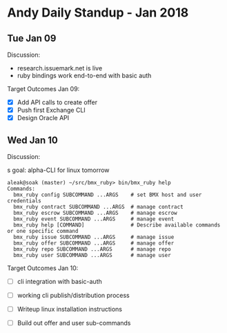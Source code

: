 # Andy Daily Standup - Jan 2018

Tue Jan 09
----------------------------------------------

Discussion:
- research.issuemark.net is live
- ruby bindings work end-to-end with basic auth

Target Outcomes Jan 09:
- [x] Add API calls to create offer
- [x] Push first Exchange CLI
- [x] Design Oracle API

Wed Jan 10
----------------------------------------------

Discussion:

s goal: alpha-CLI for linux tomorrow

    aleak@soak (master) ~/src/bmx_ruby> bin/bmx_ruby help
    Commands:
      bmx_ruby config SUBCOMMAND ...ARGS    # set BMX host and user credentials
      bmx_ruby contract SUBCOMMAND ...ARGS  # manage contract
      bmx_ruby escrow SUBCOMMAND ...ARGS    # manage escrow
      bmx_ruby event SUBCOMMAND ...ARGS     # manage event
      bmx_ruby help [COMMAND]               # Describe available commands or one specific command
      bmx_ruby issue SUBCOMMAND ...ARGS     # manage issue
      bmx_ruby offer SUBCOMMAND ...ARGS     # manage offer
      bmx_ruby repo SUBCOMMAND ...ARGS      # manage repo
      bmx_ruby user SUBCOMMAND ...ARGS      # manage user

Target Outcomes Jan 10:
- [ ] cli integration with basic-auth
- [ ] working cli publish/distribution process
- [ ] Writeup linux installation instructions
- [ ] Build out offer and user sub-commands

